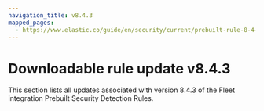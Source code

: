 ```yaml
---
navigation_title: v8.4.3
mapped_pages:
  - https://www.elastic.co/guide/en/security/current/prebuilt-rule-8-4-3-prebuilt-rules-8-4-3-appendix.html
---
```


# Downloadable rule update v8.4.3

This section lists all updates associated with version 8.4.3 of the Fleet integration Prebuilt Security Detection Rules.